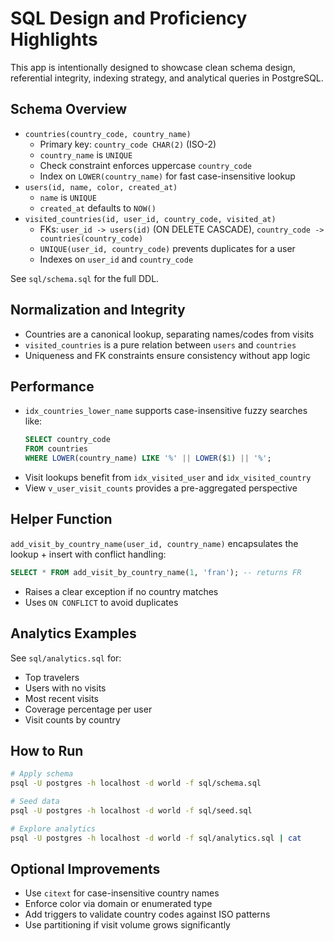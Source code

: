# SQL Design and Proficiency Highlights

This app is intentionally designed to showcase clean schema design, referential integrity, indexing strategy, and analytical queries in PostgreSQL.

## Schema Overview
- `countries(country_code, country_name)`
  - Primary key: `country_code CHAR(2)` (ISO-2)
  - `country_name` is `UNIQUE`
  - Check constraint enforces uppercase `country_code`
  - Index on `LOWER(country_name)` for fast case-insensitive lookup
- `users(id, name, color, created_at)`
  - `name` is `UNIQUE`
  - `created_at` defaults to `NOW()`
- `visited_countries(id, user_id, country_code, visited_at)`
  - FKs: `user_id -> users(id)` (ON DELETE CASCADE), `country_code -> countries(country_code)`
  - `UNIQUE(user_id, country_code)` prevents duplicates for a user
  - Indexes on `user_id` and `country_code`

See `sql/schema.sql` for the full DDL.

## Normalization and Integrity
- Countries are a canonical lookup, separating names/codes from visits
- `visited_countries` is a pure relation between `users` and `countries`
- Uniqueness and FK constraints ensure consistency without app logic

## Performance
- `idx_countries_lower_name` supports case-insensitive fuzzy searches like:
  ```sql
  SELECT country_code
  FROM countries
  WHERE LOWER(country_name) LIKE '%' || LOWER($1) || '%';
  ```
- Visit lookups benefit from `idx_visited_user` and `idx_visited_country`
- View `v_user_visit_counts` provides a pre-aggregated perspective

## Helper Function
`add_visit_by_country_name(user_id, country_name)` encapsulates the lookup + insert with conflict handling:
```sql
SELECT * FROM add_visit_by_country_name(1, 'fran'); -- returns FR
```
- Raises a clear exception if no country matches
- Uses `ON CONFLICT` to avoid duplicates

## Analytics Examples
See `sql/analytics.sql` for:
- Top travelers
- Users with no visits
- Most recent visits
- Coverage percentage per user
- Visit counts by country

## How to Run
```bash
# Apply schema
psql -U postgres -h localhost -d world -f sql/schema.sql

# Seed data
psql -U postgres -h localhost -d world -f sql/seed.sql

# Explore analytics
psql -U postgres -h localhost -d world -f sql/analytics.sql | cat
```

## Optional Improvements
- Use `citext` for case-insensitive country names
- Enforce color via domain or enumerated type
- Add triggers to validate country codes against ISO patterns
- Use partitioning if visit volume grows significantly 